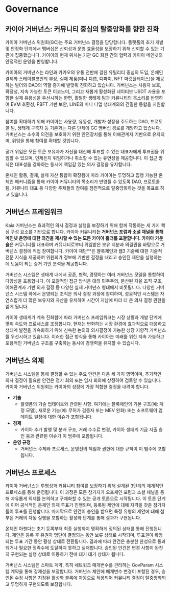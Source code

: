 # Governance

## 카이아 거버넌스: 커뮤니티 중심의 탈중앙화를 향한 진화

카이아 거버넌스 위원회(GC)는 주요 거버넌스 결정을 담당합니다. 플랫폼의 초기 개발 및 안정화 단계에서 멤버십은 신뢰성과 운영 효율성을 보장하기 위해 신뢰할 수 있는 기관에 집중했습니다. 카이아의 현재 위치는 기관 GC 회원 간의 협력과 카이아 메인넷의 안정적인 운영을 반영합니다.

카이아의 거버넌스는 라인과 카카오의 유통 전반에 걸친 유틸리티 중심의 도입, 온체인 결제와 스테이블코인의 부상, 실제 제품(미니 디앱, 디파이, NFT 마켓플레이스)을 제공하는 빌더와 DAO의 역할 증가에 발맞춰 진화하고 있습니다. 거버넌스는 사용자 보호, 확장성, 지속 가능한 토큰 이코노미, 그리고 새롭게 활성화된 네이티브 USDT 사용을 포함한 실제 유용성을 우선시하는 한편, 활발한 생태계 팀과 커뮤니티의 목소리를 반영하여 EVM 호환성, PBFT 기반 보안, LINE의 미니 디앱 생태계와의 긴밀한 통합을 지원합니다.

참여를 확대하기 위해 카이아는 사용량, 유동성, 개발자 성장을 주도하는 DAO, 프로토콜 팀, 생태계 구축자 등 기존과는 다른 단체에 GC 멤버십 경로를 개방하고 있습니다. 거버넌스는 소수의 의견을 보호하기 위한 안전장치를 통해 이해관계자 기반으로 유지되며, 위임을 통해 참여를 확대할 것입니다.

공개 위임은 모든 토큰 보유자가 자신을 대신해 투표할 수 있는 대표자에게 투표권을 위임할 수 있으며, 언제든지 위임하거나 취소할 수 있는 유연성을 제공합니다. 이 접근 방식은 대표성을 강화하는 동시에 책임감 있는 의사 결정을 유지합니다.

온체인 활동, 결제, 실제 자산 통합이 확장됨에 따라 카이아는 투명하고 집행 가능한 온체인 메커니즘을 통해 카이아 커뮤니티의 목소리가 반영될 수 있도록 DAO, 프로토콜 팀, 커뮤니티 대표 등 다양한 주체들의 참여를 점진적으로 탈중앙화하는 것을 목표로 하고 있습니다.

## 거버넌스 프레임워크

Kaia 거버넌스는 효과적인 의사 결정과 실행을 보장하기 위해 함께 작동하는 세 가지 핵심 구성 요소를 기반으로 합니다. 카이아 커뮤니티**는 거버넌스 포럼과 소셜 채널을 통해 메인넷 운영에 대한 의견을 제시할 수 있는 모든 카이아 홀더를 포괄합니다. 카이아 카운슬**은 커뮤니티를 대표하며 커뮤니티로부터 위임받은 보유 지분과 의결권을 바탕으로 거버넌스 결정에 직접 참여합니다. 카이아 재단\*\*은 블록체인과 웹3 기술에 대한 기술적 전문 지식을 제공하여 위원회가 정보에 기반한 결정을 내리고 승인된 제안을 실행하는 데 도움이 되는 증거 기반 분석을 제공합니다.

거버넌스 시스템은 생태계 내에서 공존, 협력, 경쟁하는 여러 거버넌스 모델을 통합하여 다양성을 포용합니다. 이 포괄적인 접근 방식은 대의 민주주의, 분산된 자율 조직 구조, 이해관계자 기반 의사 결정 등 다양한 실제 거버넌스 형태에서 비롯됩니다. 다양한 거버넌스 시스템 하에서 운영되는 조직은 의사 결정 과정에 참여하며, 성공적인 시스템은 자연스럽게 더 많은 보유자와 자산을 유치하여 시간이 지남에 따라 더 큰 의사 결정 권한을 얻게 됩니다.

카이아 생태계가 계속 진화함에 따라 거버넌스 프레임워크는 시장 상황과 개발 단계에 맞춰 속도와 프로세스를 조정합니다. 현재는 변화하는 시장 환경에 효과적으로 대응하고 생태계 발전을 가속화하기 위해 신속한 논의와 의사결정이 가능한 성장 지향적 거버넌스를 우선시하고 있습니다. 이러한 접근 방식을 통해 카이아는 미래를 위한 지속 가능하고 포용적인 거버넌스 구조를 구축하는 동시에 경쟁력을 유지할 수 있습니다.

## 거버넌스 의제

거버넌스 시스템을 통해 결정할 수 있는 주요 안건은 다음 세 가지 영역이며, 추가적인 의사 결정이 필요한 안건은 정기 회의 또는 임시 회의에 상정하여 검토할 수 있습니다. 카이아 거버넌스 위원회는 카이아의 성장에 가장 적합한 결정을 내려야 합니다.

- **기술**
  - 플랫폼의 기술 업데이트와 관련된 사항. 여기에는 블록체인의 기본 구조(예: 계정 모델), 새로운 기능(예: 무허가 검증자 또는 MEV 완화) 또는 소프트웨어 업데이트 일정에 대한 이슈가 포함됩니다.
- **경제**
  - 카이아 추가 발행 및 분배 구조, 거래 수수료 변경, 카이아 생태계 기금 지출 승인 등과 관련된 이슈가 이 범주에 포함됩니다.
- **운영 규정**
  - 거버넌스 주체와 프로세스, 운영진의 책임과 권한에 대한 규칙이 이 범주에 포함됩니다.

## 거버넌스 프로세스

카이아 거버넌스는 투명성과 커뮤니티 참여를 보장하기 위해 설계된 3단계의 체계적인 프로세스를 통해 운영됩니다. 이 과정은 모든 참가자가 오프체인 포럼과 소셜 채널을 통해 자유롭게 의제를 논의하고 구체화할 수 있는 공개 토론으로 시작됩니다. 이 토론 단계에 이어 공식적인 온체인 의제 투표가 진행되며, 등록된 제안에 대해 자격을 갖춘 참가자들이 투표를 진행합니다. 마지막으로 안건이 승인을 받으면 특정 유형의 제안에 대해 첨부된 거래의 자동 실행을 포함하는 활성화 단계를 통해 결과가 구현됩니다.

온체인 아젠다는 초기 등록부터 최종 실행까지 명확하게 정의된 상태를 통해 진행됩니다. 제안은 등록 후 유권자 명단이 결정되는 동안 보류 상태로 시작되며, 투표권이 확정되는 투표 기간 동안 활성 상태로 전환됩니다. 결과에 따라 안건은 충분한 찬성으로 통과되거나 필요한 정족수에 도달하지 못하고 실패합니다. 승인된 안건은 변경 사항이 완전히 구현되는 실행 상태로 이동하기 전에 대기 대기 상태가 됩니다.

거버넌스 시스템은 스마트 계약, 특히 네트워크 매개변수를 관리하는 GovParam 시스템 계약을 통해 강제성을 보장합니다. 거버넌스 제안에 매개변수 변경이 포함된 경우, 승인된 수정 사항은 지정된 활성화 블록에 자동으로 적용되어 커뮤니티 결정이 탈중앙화되고 투명하게 구현되도록 보장합니다.
